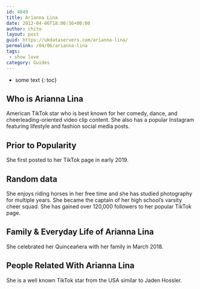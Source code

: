 ```yaml
---
id: 4849
title: Arianna Lina
date: 2012-04-06T18:00:36+00:00
author: chito
layout: post
guid: https://ukdataservers.com/arianna-lina/
permalink: /04/06/arianna-lina
tags:
 - show love
category: Guides
---
```


* some text
{: toc}
          
          
## Who is  Arianna Lina
                  
                  
                  
American TikTok star who is best known for her comedy, dance, and cheerleading-oriented video clip content. She also has a popular Instagram featuring lifestyle and fashion social media posts.
                  
                
                
                
## Prior to Popularity 
                  
                  
                  
She first posted to her TikTok page in early 2019.
                  
                
                
                
## Random data 
                  
                  
                  
She enjoys riding horses in her free time and she has studied photography for multiple years. She became the captain of her high school&#8217;s varsity cheer squad. She has gained over 120,000 followers to her popular TikTok page. 
                  
                
                
                
## Family & Everyday Life of Arianna Lina
                  
                  
                  
She celebrated her Quinceañera with her family in March 2018.
                  
                
                
                
## People Related With  Arianna Lina
                  
                  
                  
She is a well known TikTok star from the USA similar to Jaden Hossler.
                  
                
              
            
          
          
          
    
    
  
